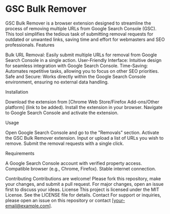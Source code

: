 # GSC Bulk Remover
GSC Bulk Remover is a browser extension designed to streamline the process of removing multiple URLs from Google Search Console (GSC). This tool simplifies the tedious task of submitting removal requests for outdated or unwanted links, saving time and effort for webmasters and SEO professionals.
Features

Bulk URL Removal: Easily submit multiple URLs for removal from Google Search Console in a single action.
User-Friendly Interface: Intuitive design for seamless integration with Google Search Console.
Time-Saving: Automates repetitive tasks, allowing you to focus on other SEO priorities.
Safe and Secure: Works directly within the Google Search Console environment, ensuring no external data handling.

Installation

Download the extension from [Chrome Web Store/Firefox Add-ons/Other platform] (link to be added).
Install the extension in your browser.
Navigate to Google Search Console and activate the extension.

Usage

Open Google Search Console and go to the "Removals" section.
Activate the GSC Bulk Remover extension.
Input or upload a list of URLs you wish to remove.
Submit the removal requests with a single click.

Requirements

A Google Search Console account with verified property access.
Compatible browser (e.g., Chrome, Firefox).
Stable internet connection.

Contributing
Contributions are welcome! Please fork this repository, make your changes, and submit a pull request. For major changes, open an issue first to discuss your ideas.
License
This project is licensed under the MIT License. See the LICENSE file for details.
Contact
For support or inquiries, please open an issue on this repository or contact [your-email@example.com].
